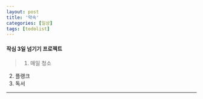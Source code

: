 ```yaml
---
layout: post
title: '약속'
categories: [일상]
tags: [todolist]
---
```


#### 작심 3일 넘기기 프로젝트

> 1. 매일 청소 
2. 플랭크
3.  독서


---------------------



